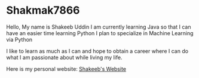 # Shakmak7866
Hello, My name is Shakeeb Uddin
I am currently learning Java so that I can have an easier time learning Python
I plan to specialize in Machine Learning via Python

I like to learn as much as I can and hope to obtain a career where I can do what I am passionate about while living my life.

Here is my personal website: [Shakeeb's Website](https://suddin.notion.site/suddin/Shakeeb-Uddin-bd12910c6b2a479daff72571d97e5ca7#c7871340782a48ff857a65316134c301)
